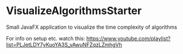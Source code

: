 # VisualizeAlgorithmsStarter

Small JavaFX application to visualize the time complexity of algorithms

For info on setup etc. watch this: https://www.youtube.com/playlist?list=PLJetLDY7yKuoYA3S_vAwuNFZqzLZmhgVh
